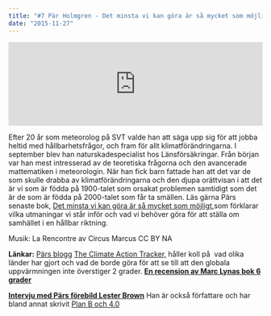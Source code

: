 ```yaml
---
title: "#7 Pär Holmgren - Det minsta vi kan göra är så mycket som möjligt"
date: "2015-11-27"
---
```


<iframe src="https://w.soundcloud.com/player/?url=https%3A//api.soundcloud.com/tracks/235004572&amp;color=001665&amp;auto_play=false&amp;hide_related=false&amp;show_comments=true&amp;show_user=true&amp;show_reposts=false" width="100%" height="166" frameborder="no" scrolling="no"></iframe>

Efter 20 år som meteorolog på SVT valde han att säga upp sig för att jobba heltid med hållbarhetsfrågor, och fram för allt klimatförändringarna. I september blev han naturskadespecialist hos Länsförsäkringar. Från början var han mest intresserad av de teoretiska frågorna och den avancerade mattematiken i meteorologin. När han fick barn fattade han att det var de som skulle drabba av klimatförändringarna och den djupa orättvisan i att det är vi som är födda på 1900-talet som orsakat problemen samtidigt som det är de som är födda på 2000-talet som får ta smällen. Läs gärna Pärs senaste bok, [Det minsta vi kan göra är så mycket som möjligt](http://parspektiv.shop.textalk.se/sv/),som förklarar vilka utmaningar vi står inför och vad vi behöver göra för att ställa om samhället i en hållbar riktning.

Musik: La Rencontre av Circus Marcus CC BY NA

**Länkar:** [Pärs blogg](http://www.parholmgren.se) [The Climate Action Tracker,](http://climateactiontracker.org) håller koll på  vad olika länder har gjort och vad de borde göra för att se till att den globala uppvärmningen inte överstiger 2 grader. **[En recension av Marc Lynas bok 6 grader](http://www.svd.se/en-obehaglig-lasning)**

**[Intervju med Pärs förebild Lester Brown](http://www.theguardian.com/profile/lesterbrown)** Han är också författare och har bland annat skrivit [Plan B och 4.0](http://www.earth-policy.org/books/)
